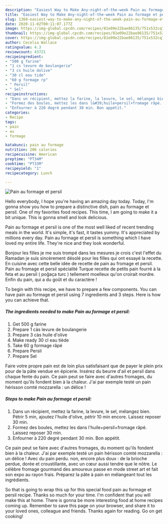 ```yaml
---
description: "Easiest Way to Make Any-night-of-the-week Pain au formage et persil"
title: "Easiest Way to Make Any-night-of-the-week Pain au formage et persil"
slug: 1360-easiest-way-to-make-any-night-of-the-week-pain-au-formage-et-persil
date: 2020-11-02T00:11:07.177Z
image: https://img-global.cpcdn.com/recipes/81e09e22bae86135/751x532cq70/pain-au-formage-et-persil-photo-principale-de-la-recette.jpg
thumbnail: https://img-global.cpcdn.com/recipes/81e09e22bae86135/751x532cq70/pain-au-formage-et-persil-photo-principale-de-la-recette.jpg
cover: https://img-global.cpcdn.com/recipes/81e09e22bae86135/751x532cq70/pain-au-formage-et-persil-photo-principale-de-la-recette.jpg
author: Cecelia Wallace
ratingvalue: 4.3
reviewcount: 43721
recipeingredient:
- "500 g farine"
- "1 cs levure de boulangerie"
- "3 cs huile dolive"
- "30 cl eau tide"
- "60 g formage rp"
- " Persil"
- " Sel"
recipeinstructions:
- "Dans un récipient, mettez la farine, la levure, le sel, mélangez bien. Pétrir 5 min, ajoutez l&#39;huile d&#39;olive, pétrir 10 min encore. Laissez reposer 30 min."
- "Formez des boules, mettez les dans l&#39;huile+persil+fromage râpé. Laissez reposer 30 min."
- "Enfourner à 220 degré pendant 30 min. Bon appétit."
categories:
- Recipe
tags:
- pain
- au
- formage

katakunci: pain au formage 
nutrition: 206 calories
recipecuisine: American
preptime: "PT34M"
cooktime: "PT33M"
recipeyield: "1"
recipecategory: Lunch

---
```



![Pain au formage et persil](https://img-global.cpcdn.com/recipes/81e09e22bae86135/751x532cq70/pain-au-formage-et-persil-photo-principale-de-la-recette.jpg)

Hello everybody, I hope you're having an amazing day today. Today, I'm gonna show you how to prepare a distinctive dish, pain au formage et persil. One of my favorites food recipes. This time, I am going to make it a bit unique. This is gonna smell and look delicious.

Pain au formage et persil is one of the most well liked of recent trending meals in the world. It's simple, it's fast, it tastes yummy. It's appreciated by millions every day. Pain au formage et persil is something which I have loved my entire life. They're nice and they look wonderful.

Bonjour les filles je me suis trompé dans les mesures je crois c&#39;est l&#39;effet du Ramadan je suis sincèrement désolé pour les filles qui ont essayé la recette. En cuisine avec cette belle idée de recette de pain au fromage et persil. Pain au fromage et persil spécialité Turque recette de petits pain fourré à la feta et au persil ( poğaça turc ) tellement moelleux qu&#39;on croirait mordre. Enfin du pain, qui a du goût et du caractère !


To begin with this recipe, we have to prepare a few components. You can have pain au formage et persil using 7 ingredients and 3 steps. Here is how you can achieve that.

<!--inarticleads1-->

##### The ingredients needed to make Pain au formage et persil:

1. Get 500 g farine
1. Prepare 1 càs levure de boulangerie
1. Prepare 3 càs huile d&#39;olive
1. Make ready 30 cl eau tiède
1. Take 60 g formage râpé
1. Prepare  Persil
1. Prepare  Sel


Faire votre propre pain est de loin plus satisfaisant que de payer le plein prix pour de la pâte vendue en épicerie. Insérez du beurre d&#39;ail et persil dans chaque fente du pain. Ce pain peut se faire avec d&#39;autres fromages, du moment qu&#39;ils fondent bien à la chaleur. J&#39;ai par exemple testé un pain hérisson comté mozzarella : un délice ! 

<!--inarticleads2-->

##### Steps to make Pain au formage et persil:

1. Dans un récipient, mettez la farine, la levure, le sel, mélangez bien. Pétrir 5 min, ajoutez l&#39;huile d&#39;olive, pétrir 10 min encore. Laissez reposer 30 min.
1. Formez des boules, mettez les dans l&#39;huile+persil+fromage râpé. Laissez reposer 30 min.
1. Enfourner à 220 degré pendant 30 min. Bon appétit.


Ce pain peut se faire avec d&#39;autres fromages, du moment qu&#39;ils fondent bien à la chaleur. J&#39;ai par exemple testé un pain hérisson comté mozzarella : un délice ! Avec du pain perdu. non, encore plus doux : de la brioche perdue, dorée et croustillante, avec un cœur aussi tendre que le nôtre. Le célèbre fromage gourmand des amoureux passe en mode street art et fait son expo au rayon frais. Préparez la pâte à pain en mélangeant tout les ingrédients. 

So that is going to wrap this up for this special food pain au formage et persil recipe. Thanks so much for your time. I'm confident that you will make this at home. There is gonna be more interesting food at home recipes coming up. Remember to save this page on your browser, and share it to your loved ones, colleague and friends. Thanks again for reading. Go on get cooking!
